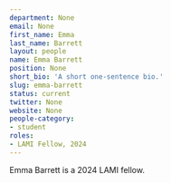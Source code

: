 ```yaml
---
department: None
email: None
first_name: Emma
last_name: Barrett
layout: people
name: Emma Barrett
position: None
short_bio: 'A short one-sentence bio.'
slug: emma-barrett
status: current
twitter: None
website: None
people-category:
- student
roles:
- LAMI Fellow, 2024
---
```

Emma Barrett is a 2024 LAMI fellow.